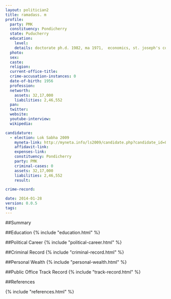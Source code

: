 ```yaml
---
layout: politician2
title: ramadass. m
profile: 
  party: PMK
  constituency: Pondicherry
  state: Puducherry
  education: 
    level: 
    details: doctorate ph.d. 1982, ma 1971,  economics, st. joseph's college, trichy, university of madras
  photo: 
  sex: 
  caste: 
  religion: 
  current-office-title: 
  crime-accusation-instances: 0
  date-of-birth: 1956
  profession: 
  networth: 
    assets: 32,17,000
    liabilities: 2,46,552
  pan: 
  twitter: 
  website: 
  youtube-interview: 
  wikipedia: 

candidature: 
  - election: Lok Sabha 2009
    myneta-link: http://myneta.info/ls2009/candidate.php?candidate_id=8312
    affidavit-link: 
    expenses-link: 
    constituency: Pondicherry 
    party: PMK
    criminal-cases: 0
    assets: 32,17,000
    liabilities: 2,46,552
    result:  

crime-record: 

date: 2014-01-28
version: 0.0.5
tags: 
---
```

##Summary


##Education
{% include "education.html" %}


##Political Career
{% include "political-career.html" %}


##Criminal Record
{% include "criminal-record.html" %}


##Personal Wealth
{% include "personal-wealth.html" %}


##Public Office Track Record
{% include "track-record.html" %}


##References


{% include "references.html" %}